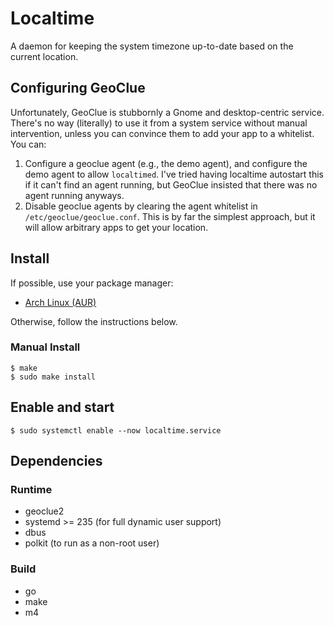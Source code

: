 # Localtime

A daemon for keeping the system timezone up-to-date based on the current location.

## Configuring GeoClue

Unfortunately, GeoClue is stubbornly a Gnome and desktop-centric service. There's no way (literally)
to use it from a system service without manual intervention, unless you can convince them to add
your app to a whitelist. You can:

1. Configure a geoclue agent (e.g., the demo agent), and configure the demo agent to allow
   `localtimed`. I've tried having localtime autostart this if it can't find an agent running, but
   GeoClue insisted that there was no agent running anyways.
2. Disable geoclue agents by clearing the agent whitelist in `/etc/geoclue/geoclue.conf`. This is by
   far the simplest approach, but it will allow arbitrary apps to get your location.

## Install

If possible, use your package manager:

* [Arch Linux (AUR)](https://aur.archlinux.org/packages/localtime-git)

Otherwise, follow the instructions below.

### Manual Install

    $ make
    $ sudo make install

## Enable and start

    $ sudo systemctl enable --now localtime.service

## Dependencies

### Runtime

* geoclue2
* systemd >= 235 (for full dynamic user support)
* dbus
* polkit (to run as a non-root user)

### Build

* go
* make
* m4
